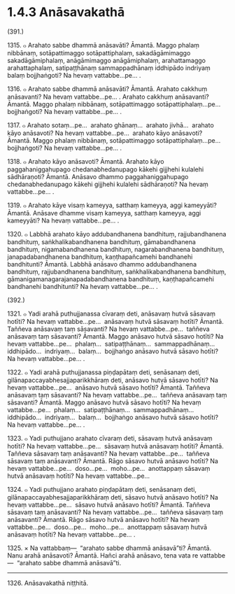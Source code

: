 

# 1.4.3 Anāsavakathā




(391.)

1315\. ๐ Arahato sabbe dhammā anāsavāti? Āmantā. Maggo phalaṃ nibbānaṃ, sotāpattimaggo sotāpattiphalaṃ, sakadāgāmimaggo sakadāgāmiphalaṃ, anāgāmimaggo anāgāmiphalaṃ, arahattamaggo arahattaphalaṃ, satipaṭṭhānaṃ sammappadhānaṃ iddhipādo indriyaṃ balaṃ bojjhaṅgoti? Na hevaṃ vattabbe…pe… .

1316\. ๐ Arahato sabbe dhammā anāsavāti? Āmantā. Arahato cakkhuṃ anāsavanti? Na hevaṃ vattabbe…pe… . Arahato cakkhuṃ anāsavanti? Āmantā. Maggo phalaṃ nibbānaṃ, sotāpattimaggo sotāpattiphalaṃ…pe…  bojjhaṅgoti? Na hevaṃ vattabbe…pe… .

1317\. ๐ Arahato sotaṃ…pe…  arahato ghānaṃ…  arahato jivhā…  arahato kāyo anāsavoti? Na hevaṃ vattabbe…pe…  arahato kāyo anāsavoti? Āmantā. Maggo phalaṃ nibbānaṃ, sotāpattimaggo sotāpattiphalaṃ…pe…  bojjhaṅgoti? Na hevaṃ vattabbe…pe… .

1318\. ๐ Arahato kāyo anāsavoti? Āmantā. Arahato kāyo paggahaniggahupago chedanabhedanupago kākehi gijjhehi kulalehi sādhāraṇoti? Āmantā. Anāsavo dhammo paggahaniggahupago chedanabhedanupago kākehi gijjhehi kulalehi sādhāraṇoti? Na hevaṃ vattabbe…pe… .

1319\. ๐ Arahato kāye visaṃ kameyya, satthaṃ kameyya, aggi kameyyāti? Āmantā. Anāsave dhamme visaṃ kameyya, satthaṃ kameyya, aggi kameyyāti? Na hevaṃ vattabbe…pe… .

1320\. ๐ Labbhā arahato kāyo addubandhanena bandhituṃ, rajjubandhanena bandhituṃ, saṅkhalikabandhanena bandhituṃ, gāmabandhanena bandhituṃ, nigamabandhanena bandhituṃ, nagarabandhanena bandhituṃ, janapadabandhanena bandhituṃ, kaṇṭhapañcamehi bandhanehi bandhitunti? Āmantā. Labbhā anāsavo dhammo addubandhanena bandhituṃ, rajjubandhanena bandhituṃ, saṅkhalikabandhanena bandhituṃ, gāmanigamanagarajanapadabandhanena bandhituṃ, kaṇṭhapañcamehi bandhanehi bandhitunti? Na hevaṃ vattabbe…pe… .

(392.)

1321\. ๐ Yadi arahā puthujjanassa cīvaraṃ deti, anāsavaṃ hutvā sāsavaṃ hotīti? Na hevaṃ vattabbe…pe…  anāsavaṃ hutvā sāsavaṃ hotīti? Āmantā. Taññeva anāsavaṃ taṃ sāsavanti? Na hevaṃ vattabbe…pe…  taññeva anāsavaṃ taṃ sāsavanti? Āmantā. Maggo anāsavo hutvā sāsavo hotīti? Na hevaṃ vattabbe…pe…  phalaṃ…  satipaṭṭhānaṃ…  sammappadhānaṃ…  iddhipādo…  indriyaṃ…  balaṃ…  bojjhaṅgo anāsavo hutvā sāsavo hotīti? Na hevaṃ vattabbe…pe… .

1322\. ๐ Yadi arahā puthujjanassa piṇḍapātaṃ deti, senāsanaṃ deti, gilānapaccayabhesajjaparikkhāraṃ deti, anāsavo hutvā sāsavo hotīti? Na hevaṃ vattabbe…pe…  anāsavo hutvā sāsavo hotīti? Āmantā. Taññeva anāsavaṃ taṃ sāsavanti? Na hevaṃ vattabbe…pe…  taññeva anāsavaṃ taṃ sāsavanti? Āmantā. Maggo anāsavo hutvā sāsavo hotīti? Na hevaṃ vattabbe…pe…  phalaṃ…  satipaṭṭhānaṃ…  sammappadhānaṃ…  iddhipādo…  indriyaṃ…  balaṃ…  bojjhaṅgo anāsavo hutvā sāsavo hotīti? Na hevaṃ vattabbe…pe… .

1323\. ๐ Yadi puthujjano arahato cīvaraṃ deti, sāsavaṃ hutvā anāsavaṃ hotīti? Na hevaṃ vattabbe…pe…  sāsavaṃ hutvā anāsavaṃ hotīti? Āmantā. Taññeva sāsavaṃ taṃ anāsavanti? Na hevaṃ vattabbe…pe…  taññeva sāsavaṃ taṃ anāsavanti? Āmantā. Rāgo sāsavo hutvā anāsavo hotīti? Na hevaṃ vattabbe…pe…  doso…pe…  moho…pe…  anottappaṃ sāsavaṃ hutvā anāsavaṃ hotīti? Na hevaṃ vattabbe…pe…

1324\. ๐ Yadi puthujjano arahato piṇḍapātaṃ deti, senāsanaṃ deti, gilānapaccayabhesajjaparikkhāraṃ deti, sāsavo hutvā anāsavo hotīti? Na hevaṃ vattabbe…pe…  sāsavo hutvā anāsavo hotīti? Āmantā. Taññeva sāsavaṃ taṃ anāsavanti? Na hevaṃ vattabbe…pe…  taññeva sāsavaṃ taṃ anāsavanti? Āmantā. Rāgo sāsavo hutvā anāsavo hotīti? Na hevaṃ vattabbe…pe…  doso…pe…  moho…pe…  anottappaṃ sāsavaṃ hutvā anāsavaṃ hotīti? Na hevaṃ vattabbe…pe… .

1325\. × Na vattabbaṃ—  “arahato sabbe dhammā anāsavā”ti? Āmantā. Nanu arahā anāsavoti? Āmantā. Hañci arahā anāsavo, tena vata re vattabbe—  “arahato sabbe dhammā anāsavā”ti.

---

1326\. Anāsavakathā niṭṭhitā.





